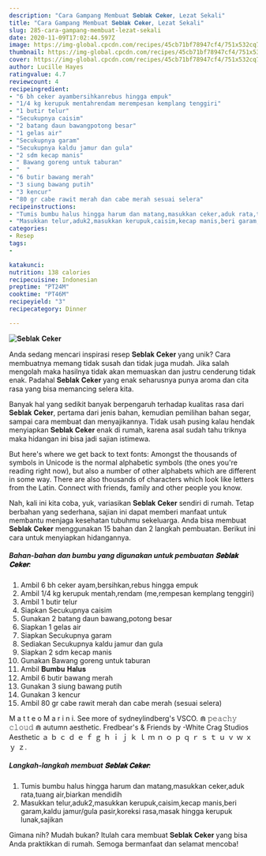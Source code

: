 ```yaml
---
description: "Cara Gampang Membuat 𝐒𝐞𝐛𝐥𝐚𝐤 𝐂𝐞𝐤𝐞𝐫, Lezat Sekali"
title: "Cara Gampang Membuat 𝐒𝐞𝐛𝐥𝐚𝐤 𝐂𝐞𝐤𝐞𝐫, Lezat Sekali"
slug: 285-cara-gampang-membuat-lezat-sekali
date: 2020-11-09T17:02:44.597Z
image: https://img-global.cpcdn.com/recipes/45cb71bf78947cf4/751x532cq70/𝐒𝐞𝐛𝐥𝐚𝐤-𝐂𝐞𝐤𝐞𝐫-foto-resep-utama.jpg
thumbnail: https://img-global.cpcdn.com/recipes/45cb71bf78947cf4/751x532cq70/𝐒𝐞𝐛𝐥𝐚𝐤-𝐂𝐞𝐤𝐞𝐫-foto-resep-utama.jpg
cover: https://img-global.cpcdn.com/recipes/45cb71bf78947cf4/751x532cq70/𝐒𝐞𝐛𝐥𝐚𝐤-𝐂𝐞𝐤𝐞𝐫-foto-resep-utama.jpg
author: Lucille Hayes
ratingvalue: 4.7
reviewcount: 4
recipeingredient:
- "6 bh ceker ayambersihkanrebus hingga empuk"
- "1/4 kg kerupuk mentahrendam merempesan kemplang tenggiri"
- "1 butir telur"
- "Secukupnya caisim"
- "2 batang daun bawangpotong besar"
- "1 gelas air"
- "Secukupnya garam"
- "Secukupnya kaldu jamur dan gula"
- "2 sdm kecap manis"
- " Bawang goreng untuk taburan"
- "  "
- "6 butir bawang merah"
- "3 siung bawang putih"
- "3 kencur"
- "80 gr cabe rawit merah dan cabe merah sesuai selera"
recipeinstructions:
- "Tumis bumbu halus hingga harum dan matang,masukkan ceker,aduk rata,tuang air,biarkan mendidih"
- "Masukkan telur,aduk2,masukkan kerupuk,caisim,kecap manis,beri garam,kaldu jamur/gula pasir,koreksi rasa,masak hingga kerupuk lunak,sajikan"
categories:
- Resep
tags:
- 

katakunci:  
nutrition: 138 calories
recipecuisine: Indonesian
preptime: "PT24M"
cooktime: "PT46M"
recipeyield: "3"
recipecategory: Dinner

---
```



![𝐒𝐞𝐛𝐥𝐚𝐤 𝐂𝐞𝐤𝐞𝐫](https://img-global.cpcdn.com/recipes/45cb71bf78947cf4/751x532cq70/𝐒𝐞𝐛𝐥𝐚𝐤-𝐂𝐞𝐤𝐞𝐫-foto-resep-utama.jpg)

Anda sedang mencari inspirasi resep 𝐒𝐞𝐛𝐥𝐚𝐤 𝐂𝐞𝐤𝐞𝐫 yang unik? Cara membuatnya memang tidak susah dan tidak juga mudah. Jika salah mengolah maka hasilnya tidak akan memuaskan dan justru cenderung tidak enak. Padahal 𝐒𝐞𝐛𝐥𝐚𝐤 𝐂𝐞𝐤𝐞𝐫 yang enak seharusnya punya aroma dan cita rasa yang bisa memancing selera kita.

Banyak hal yang sedikit banyak berpengaruh terhadap kualitas rasa dari 𝐒𝐞𝐛𝐥𝐚𝐤 𝐂𝐞𝐤𝐞𝐫, pertama dari jenis bahan, kemudian pemilihan bahan segar, sampai cara membuat dan menyajikannya. Tidak usah pusing kalau hendak menyiapkan 𝐒𝐞𝐛𝐥𝐚𝐤 𝐂𝐞𝐤𝐞𝐫 enak di rumah, karena asal sudah tahu triknya maka hidangan ini bisa jadi sajian istimewa.

But here&#39;s where we get back to text fonts: Amongst the thousands of symbols in Unicode is the normal alphabetic symbols (the ones you&#39;re reading right now), but also a number of other alphabets which are different in some way. There are also thousands of characters which look like letters from the Latin. Connect with friends, family and other people you know.


Nah, kali ini kita coba, yuk, variasikan 𝐒𝐞𝐛𝐥𝐚𝐤 𝐂𝐞𝐤𝐞𝐫 sendiri di rumah. Tetap berbahan yang sederhana, sajian ini dapat memberi manfaat untuk membantu menjaga kesehatan tubuhmu sekeluarga. Anda bisa membuat 𝐒𝐞𝐛𝐥𝐚𝐤 𝐂𝐞𝐤𝐞𝐫 menggunakan 15 bahan dan 2 langkah pembuatan. Berikut ini cara untuk menyiapkan hidangannya.

<!--inarticleads1-->

##### Bahan-bahan dan bumbu yang digunakan untuk pembuatan 𝐒𝐞𝐛𝐥𝐚𝐤 𝐂𝐞𝐤𝐞𝐫:

1. Ambil 6 bh ceker ayam,bersihkan,rebus hingga empuk
1. Ambil 1/4 kg kerupuk mentah,rendam (me,rempesan kemplang tenggiri)
1. Ambil 1 butir telur
1. Siapkan Secukupnya caisim
1. Gunakan 2 batang daun bawang,potong besar
1. Siapkan 1 gelas air
1. Siapkan Secukupnya garam
1. Sediakan Secukupnya kaldu jamur dan gula
1. Siapkan 2 sdm kecap manis
1. Gunakan  Bawang goreng untuk taburan
1. Ambil  𝐁𝐮𝐦𝐛𝐮 𝐇𝐚𝐥𝐮𝐬
1. Ambil 6 butir bawang merah
1. Gunakan 3 siung bawang putih
1. Gunakan 3 kencur
1. Ambil 80 gr cabe rawit merah dan cabe merah (sesuai selera)


M a t t e o M a r i n i. See more of sydneylindberg&#39;s VSCO. ⋒ 𝚙𝚎𝚊𝚌𝚑𝚢 𝚌𝚕𝚘𝚞𝚍 ⋒ autumn aesthetic. Fredbear&#39;s &amp; Friends by -White Crag Studios Aesthetic ａ ｂ ｃ ｄ ｅ ｆ ｇ ｈ ｉ ｊ ｋ ｌ ｍ ｎ ｏ ｐ ｑ ｒ ｓ ｔ ｕ ｖ ｗ ｘ ｙ ｚ. 

<!--inarticleads2-->

##### Langkah-langkah membuat 𝐒𝐞𝐛𝐥𝐚𝐤 𝐂𝐞𝐤𝐞𝐫:

1. Tumis bumbu halus hingga harum dan matang,masukkan ceker,aduk rata,tuang air,biarkan mendidih
1. Masukkan telur,aduk2,masukkan kerupuk,caisim,kecap manis,beri garam,kaldu jamur/gula pasir,koreksi rasa,masak hingga kerupuk lunak,sajikan




Gimana nih? Mudah bukan? Itulah cara membuat 𝐒𝐞𝐛𝐥𝐚𝐤 𝐂𝐞𝐤𝐞𝐫 yang bisa Anda praktikkan di rumah. Semoga bermanfaat dan selamat mencoba!
